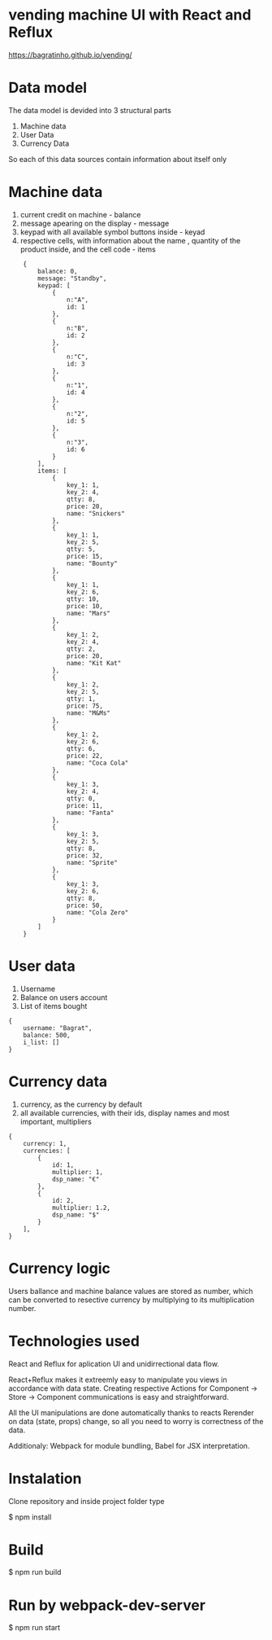 # vending machine UI with React and Reflux

https://bagratinho.github.io/vending/

# Data model 

The data model is devided into 3 structural parts

1. Machine data
2. User Data
3. Currency Data

So each of this data sources contain information about itself only 

# Machine data

1. current credit on machine - balance 
2. message apearing on the display - message
3. keypad with all available symbol buttons inside - keyad
4. respective cells, with information about the name , quantity of the product inside, and the cell code - items
```
	{
		balance: 0,
		message: "Standby",
		keypad: [
			{
				n:"A",
				id: 1
			},
			{
				n:"B",
				id: 2
			},
			{
				n:"C",
				id: 3
			},
			{
				n:"1",
				id: 4
			},
			{
				n:"2",
				id: 5
			},
			{
				n:"3",
				id: 6
			}
		],
		items: [
			{
				key_1: 1,
				key_2: 4,
				qtty: 8,
				price: 20,
				name: "Snickers"
			},
			{
				key_1: 1,
				key_2: 5,
				qtty: 5,
				price: 15,
				name: "Bounty"
			},
			{
				key_1: 1,
				key_2: 6,
				qtty: 10,
				price: 10,
				name: "Mars"
			},
			{
				key_1: 2,
				key_2: 4,
				qtty: 2,
				price: 20,
				name: "Kit Kat"
			},
			{
				key_1: 2,
				key_2: 5,
				qtty: 1,
				price: 75,
				name: "M&Ms"
			},
			{
				key_1: 2,
				key_2: 6,
				qtty: 6,
				price: 22,
				name: "Coca Cola"
			},
			{
				key_1: 3,
				key_2: 4,
				qtty: 0,
				price: 11,
				name: "Fanta"
			},
			{
				key_1: 3,
				key_2: 5,
				qtty: 8,
				price: 32,
				name: "Sprite"
			},
			{
				key_1: 3,
				key_2: 6,
				qtty: 8,
				price: 50,
				name: "Cola Zero"
			}
		]
	}
```

# User data

1. Username
2. Balance on users account
3. List of items bought
```
{
	username: "Bagrat",
	balance: 500,
	i_list: []
}
```
# Currency data

1. currency, as the currency by default
2. all available currencies, with their ids, display names and most important, multipliers
```
{
	currency: 1,
	currencies: [
		{
			id: 1,
			multiplier: 1,
			dsp_name: "€"
		},
		{
			id: 2,
			multiplier: 1.2,
			dsp_name: "$"
		}
	],	
}
```
# Currency logic

Users ballance and machine balance values are stored as number, which can be converted to resective currency by multiplying to its multiplication number.

# Technologies used

React and Reflux for aplication UI and unidirrectional data flow. 

React+Reflux makes it extreemly easy to manipulate you views in accordance with data state. Creating respective Actions for Component -> Store -> Component communications is easy and straightforward.

All the UI manipulations are done automatically thanks to reacts Rerender on data (state, props) change, so all you need to worry is correctness of the data.

Additionaly: Webpack for module bundling, Babel for JSX interpretation.

# Instalation

Clone repository and inside project folder type

$ npm install

# Build

$ npm run build

# Run by webpack-dev-server

$ npm run start 
